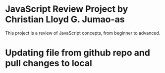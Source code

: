 # JavaScript Review Project by Christian Lloyd G. Jumao-as
This project is a review of JavaScript concepts, from beginner to advanced.

# Updating file from github repo and pull changes to local
